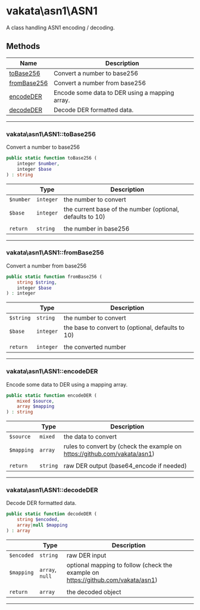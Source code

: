 # vakata\asn1\ASN1
A class handling ASN1 encoding / decoding.

## Methods

| Name | Description |
|------|-------------|
|[toBase256](#vakata\asn1\asn1tobase256)|Convert a number to base256|
|[fromBase256](#vakata\asn1\asn1frombase256)|Convert a number from base256|
|[encodeDER](#vakata\asn1\asn1encodeder)|Encode some data to DER using a mapping array.|
|[decodeDER](#vakata\asn1\asn1decodeder)|Decode DER formatted data.|

---



### vakata\asn1\ASN1::toBase256
Convert a number to base256  


```php
public static function toBase256 (  
    integer $number,  
    integer $base  
) : string    
```

|  | Type | Description |
|-----|-----|-----|
| `$number` | `integer` | the number to convert |
| `$base` | `integer` | the current base of the number (optional, defaults to 10) |
|  |  |  |
| `return` | `string` | the number in base256 |

---


### vakata\asn1\ASN1::fromBase256
Convert a number from base256  


```php
public static function fromBase256 (  
    string $string,  
    integer $base  
) : integer    
```

|  | Type | Description |
|-----|-----|-----|
| `$string` | `string` | the number to convert |
| `$base` | `integer` | the base to convert to (optional, defaults to 10) |
|  |  |  |
| `return` | `integer` | the converted number |

---


### vakata\asn1\ASN1::encodeDER
Encode some data to DER using a mapping array.  


```php
public static function encodeDER (  
    mixed $source,  
    array $mapping  
) : string    
```

|  | Type | Description |
|-----|-----|-----|
| `$source` | `mixed` | the data to convert |
| `$mapping` | `array` | rules to convert by (check the example on https://github.com/vakata/asn1) |
|  |  |  |
| `return` | `string` | raw DER output (base64_encode if needed) |

---


### vakata\asn1\ASN1::decodeDER
Decode DER formatted data.  


```php
public static function decodeDER (  
    string $encoded,  
    array|null $mapping  
) : array    
```

|  | Type | Description |
|-----|-----|-----|
| `$encoded` | `string` | raw DER input |
| `$mapping` | `array`, `null` | optional mapping to follow (check the example on https://github.com/vakata/asn1) |
|  |  |  |
| `return` | `array` | the decoded object |

---

